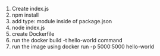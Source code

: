 1. Create index.js
2. npm install
3. add type: module inside of package.json
4. node index.js
5. create Dockerfile
6. run the docker build -t hello-world command
7. run the image using docker run -p 5000:5000 hello-world